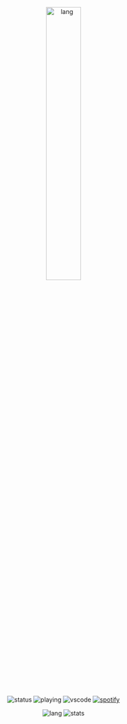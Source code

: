 <p align="center">
 <a href="https://luminescent.dev">
  <img width="40%" alt="lang" src="https://github.com/bwmp/bwmp/blob/main/l_10.png?raw=true" />
 </a>
</p>

<p align="center">
  <img src="https://api.statusbadges.me/badge/status/798738506859282482?simple=true&style=for-the-badge" alt="status">
  <img src="https://api.statusbadges.me/badge/playing/798738506859282482?style=for-the-badge" alt="playing">
  <img src="https://api.statusbadges.me/badge/vscode/798738506859282482?style=for-the-badge" alt="vscode">
  <a href="https://api.statusbadges.me/openspotify/798738506859282482" target="_blank" rel="noopener"><img src="https://api.statusbadges.me/badge/spotify/798738506859282482?style=for-the-badge" alt="spotify"></a>
</p>

<p align="center">
 <img alt="lang" src="https://github-readme-stats.vercel.app/api/top-langs/?username=bwmp&layout=compact&hide_border=true&langs_count=10&theme=transparent&custom_title=Languages" />
 <img alt="stats" src="https://github-readme-stats.vercel.app/api?username=bwmp&show_icons=true&hide_border=true&count_private=true&theme=transparent&custom_title=Statistics">
</p>
